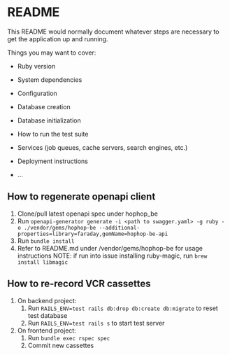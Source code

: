 # README

This README would normally document whatever steps are necessary to get the
application up and running.

Things you may want to cover:

* Ruby version

* System dependencies

* Configuration

* Database creation

* Database initialization

* How to run the test suite

* Services (job queues, cache servers, search engines, etc.)

* Deployment instructions

* ...


## How to regenerate openapi client
1. Clone/pull latest openapi spec under hophop_be
2. Run `openapi-generator generate -i <path to swagger.yaml> -g ruby -o ./vendor/gems/hophop-be --additional-properties=library=faraday,gemName=hophop-be-api`
3. Run `bundle install`
4. Refer to README.md under /vendor/gems/hophop-be for usage instructions
NOTE: if run into issue installing ruby-magic, run `brew install libmagic`

## How to re-record VCR cassettes
1. On backend project:
    1. Run `RAILS_ENV=test rails db:drop db:create db:migrate` to reset test database
    2. Run `RAILS_ENV=test rails s` to start test server
2. On frontend project:
    1. Run `bundle exec rspec spec`
    2. Commit new cassettes
